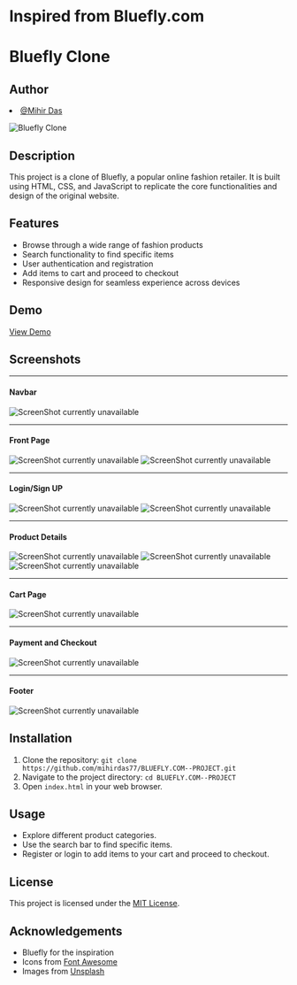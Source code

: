 # Inspired from Bluefly.com
# Bluefly Clone

 <h2>Author</h2>
  <li><a href="https://github.com/mihirdas77">@Mihir Das</a></li>

![Bluefly Clone](https://i.postimg.cc/Cx2rPVDQ/front.png)

## Description
This project is a clone of Bluefly, a popular online fashion retailer. It is built using HTML, CSS, and JavaScript to replicate the core functionalities and design of the original website.

## Features
- Browse through a wide range of fashion products
- Search functionality to find specific items
- User authentication and registration
- Add items to cart and proceed to checkout
- Responsive design for seamless experience across devices

## Demo
[View Demo](https://bluefly-project-mihir.netlify.app/)

## Screenshots
  <hr>
  <h4>Navbar</h4>
  
   ![ScreenShot currently unavailable](https://i.postimg.cc/VNffsn5t/navbar.png)
  <hr>
  <h4>Front Page</h4>
  
 ![ScreenShot currently unavailable](https://i.postimg.cc/Cx2rPVDQ/front.png)
 ![ScreenShot currently unavailable](https://i.postimg.cc/ZK7wnhf5/front2.png)
 <hr>
 <h4>Login/Sign UP</h4>
  
  ![ScreenShot currently unavailable](https://i.postimg.cc/m2DS05bf/login1.png)
  ![ScreenShot currently unavailable](https://i.postimg.cc/KcKPfgQx/login2.png)
  <hr>
  <h4>Product Details</h4>
  
   ![ScreenShot currently unavailable](https://i.postimg.cc/90GzSVrt/prodect.png)
   ![ScreenShot currently unavailable](https://i.postimg.cc/Twv6sbmF/prod.png)
   ![ScreenShot currently unavailable](https://i.postimg.cc/7Ld3rHYp/prod2.png)
  <hr>
  <h4>Cart Page</h4> 
  
  ![ScreenShot currently unavailable](https://i.postimg.cc/LXJ9dS0g/cart.png)
  <hr>
  <h4>Payment and Checkout</h4>
  
 ![ScreenShot currently unavailable](https://i.postimg.cc/Z5JJbpMS/checkout.png)
 <hr>
  <h4>Footer</h4>
  
 ![ScreenShot currently unavailable](https://i.postimg.cc/k5Vzq5qC/foot.png)



## Installation
1. Clone the repository: `git clone https://github.com/mihirdas77/BLUEFLY.COM--PROJECT.git`
2. Navigate to the project directory: `cd BLUEFLY.COM--PROJECT`
3. Open `index.html` in your web browser.

## Usage
- Explore different product categories.
- Use the search bar to find specific items.
- Register or login to add items to your cart and proceed to checkout.

## License
This project is licensed under the [MIT License](LICENSE).

## Acknowledgements
- Bluefly for the inspiration
- Icons from [Font Awesome](https://fontawesome.com/)
- Images from [Unsplash](https://unsplash.com/)
